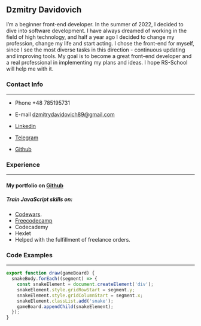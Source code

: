 ## Dzmitry Davidovich

I’m a beginner front-end developer. In the summer of 2022, I decided to dive into software development. I have always dreamed of working in the field of high technology, and half a year ago I decided to change my profession, change my life and start acting. I chose the front-end for myself, since I see the most diverse tasks in this direction - continuous updating and improving tools. My goal is to become a great front-end developer and a real professional in implementing my plans and ideas. I hope RS-School will help me with it.



### Contact Info

---

- Phone +48 785195731

- E-mail dzmitrydavidovich89@gmail.com

- <a  href="https://www.linkedin.com/in/dzmitrydavidovich/">Linkedin</a>

- <a  href="https://t.me/dzimdev">Telegram</a>

- <a  href="https://github.com/DzmitryDavid/DzmitryDavid">Github</a>



### Experience

---

<h4>My portfolio on <a  href="https://dzmitrydavid.github.io/#/projects">Github</a></h4>

<h5> Train JavaScript skills on: </h5>

<ul>
  <li><a  href="https://www.codewars.com/users/awesomecoding42@gmail.com">Codewars</a>.</li>
    <li><a  href="https://www.freecodecamp.org/Dzmitr">Freecodecamp</a></li>
  <li>Codecademy</li>
  <li>Hexlet</li>
  <li>Helped with the fulfillment of freelance orders.</li>
</ul>



### Code Examples

---

```javascript
export function draw(gameBoard) {
  snakeBody.forEach((segment) => {
    const snakeElement = document.createElement('div');
    snakeElement.style.gridRowStart = segment.y;
    snakeElement.style.gridColumnStart = segment.x;
    snakeElement.classList.add('snake');
    gameBoard.appendChild(snakeElement);
  });
}
```